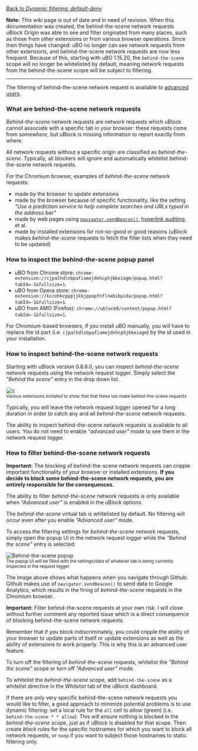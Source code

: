 [Back to _Dynamic filtering: default-deny_](https://github.com/gorhill/uBlock/wiki/Dynamic-filtering:-default-deny)

**Note:** This wiki page is out of date and in need of revision. When this documentation was created, the behind-the-scene network requests uBlock Origin was able to see and filter originated from many places, such as those from other extensions or from various browser operations. Since then things have changed: uBO no longer can see network requests from other extensions, and behind-the-scene network requests are now less frequent. Because of this, starting with uBO 1.15.20, the `behind-the-scene` scope will no longer be whitelisted by default, meaning network requests from the behind-the-scene scope will be subject to filtering.

***

The filtering of behind-the-scene network request is available to [advanced users](https://github.com/gorhill/uBlock/wiki/Behind-the-scene-network-requests).

### What are behind-the-scene network requests

_Behind-the-scene_ network requests are network requests which uBlock cannot associate with a specific tab in your browser: these requests come from _somewhere_, but uBlock is missing information to report exactly from where.

All network requests without a specific origin are classified as _behind-the-scene_. Typically, all blockers will ignore and automatically whitelist behind-the-scene network requests.

For the Chromium browser, examples of _behind-the-scene_ network requests:

- made by the browser to update extensions
- made by the browser because of specific functionality, like the setting _"Use a prediction service to help complete searches and URLs typed in the address bar"_
- made by web pages using [`navigator.sendBeacon()`](https://developer.mozilla.org/en-US/docs/Web/API/navigator.sendBeacon), [hyperlink auditing](http://www.wilderssecurity.com/threads/hyperlink-auditing-aka-a-ping-and-beacon-aka-navigator-sendbeacon.364904/), et al.
- made by installed extensions for not-so-good or good reasons (uBlock makes _behind-the-scene_ requests to fetch the filter lists when they need to be updated)

### How to inspect the behind-the-scene popup panel

- uBO from Chrome store: `chrome-extension://cjpalhdlnbpafiamejdnhcphjbkeiagm/popup.html?tabId=-1&fullsize=1`.
- uBO from Opera store: `chrome-extension://kccohkcpppjjkkjppopfnflnebibpida/popup.html?tabId=-1&fullsize=1`.
- uBO from AMO (Firefox): `chrome://ublock0/content/popup.html?tabId=-1&fullsize=1`.

For Chromium-based browsers, if you install uBO manually, you will have to replace the id part (i.e. `cjpalhdlnbpafiamejdnhcphjbkeiagm`) by the id used in your installation.

### How to inspect behind-the-scene network requests

Starting with uBlock version 0.8.6.0, you can inspect _behind-the-scene_ network requests using the network request logger. Simply select the _"Behind the scene"_ entry in the drop down list.

![c](https://cloud.githubusercontent.com/assets/585534/5888630/0691e7ee-a3d5-11e4-8510-ed0955f39deb.png)<br><sup>Various extensions installed to show that that these too make behind-the-scene requests</sup>

Typically, you will leave the network request logger opened for a long duration in order to catch any and all _behind-the-scene_ network requests.

The ability to inspect behind-the-scene network requests is available to all users. You do not need to enable _"advanced user"_ mode to see them in the network request logger.

### How to filter behind-the-scene network requests

**Important:** The blocking of behind-the-scene network requests can cripple important functionality of your browser or installed extensions. **If you decide to block some behind-the-scene network requests, you are entirely responsible for the consequences.**

The ability to filter _behind-the-scene_ network requests is only available when _"Advanced user"_ is enabled in the uBlock options.

The _behind-the-scene_ virtual tab is whitelisted by default.  No filtering will occur even after you enable _"Advanced user"_ mode.

To access the filtering settings for _behind-the-scene_ network requests, simply open the popup UI in the network request logger while the _"Behind the scene"_ entry is selected:

![Behind-the-scene popup](https://raw.githubusercontent.com/gorhill/uBlock/master/doc/img/behind-the-scene-popup.gif)<br><sup>The popup UI will be filled with the settings/data of whatever tab is being currently inspected in the request logger.</sup>

The image above shows what happens when you navigate through Github: Github makes use of `navigator.sendBeacon()` to send data to Google Analytics, which results in the firing of _behind-the-scene_ requests in the Chromium browser.

**Important:** Filter behind-the-scene requests at your own risk. I will close without further comment any reported issue which is a direct consequence of blocking behind-the-scene network requests.

Remember that if you block indiscriminately, you could cripple the ability of your browser to update parts of itself or update extensions as well as the ability of extensions to work properly.  This is why this is an advanced user feature.
 
To turn off the filtering of _behind-the-scene_ requests, whitelist the _"Behind the scene"_ scope or turn off _"Advanced user"_ mode.

To whitelist the _behind-the-scene_ scope, add `behind-the-scene` as a whitelist directive in the _Whitelist_ tab of the uBlock dashboard.

If there are only very specific behind-the-scene network requests you would like to filter, a good approach to minimize potential problems is to use dynamic filtering: set a local rule for the `all` cell to _allow_ (green) (i.e. `behind-the-scene * * allow`). This will ensure nothing is blocked in the _behind-the-scene scope_, just as if uBlock is disabled for that scope. Then create _block_ rules for the specific hostnames for which you want to block all network requests, or `noop` if you want to subject those hostnames to static filtering only.